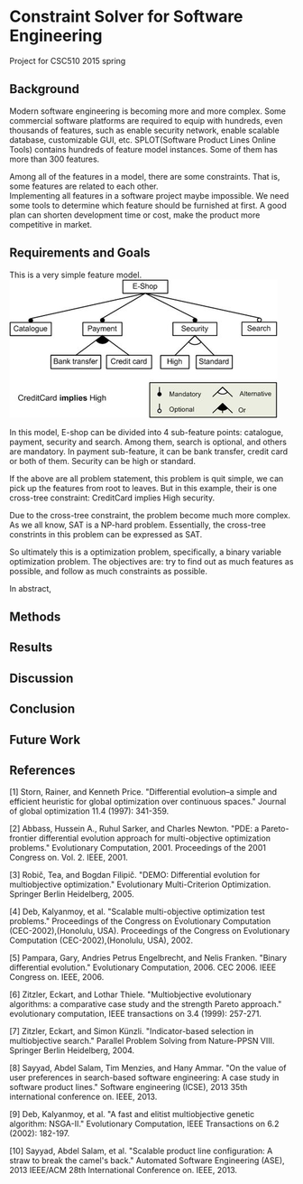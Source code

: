 ﻿# Constraint Solver for Software Engineering
Project for CSC510 2015 spring

## Background
Modern software engineering is becoming more and more complex. Some commercial software platforms are required to equip with hundreds, even thousands of features, such as enable security network, enable scalable database, customizable GUI, etc. SPLOT(Software Product Lines Online Tools) contains hundreds of feature model instances. Some of them has more than 300 features.  

Among all of the features in a model, there are some constraints. That is, some features are related to each other.  
Implementing all features in a software project maybe impossible. We need some tools to determine which feature should be furnished at first. A good plan can shorten development time or cost, make the product more competitive in market.

## Requirements and Goals
This is a very simple feature model.
![feature1](./img/eshopmodel.jpg)

In this model, E-shop can be divided into 4 sub-feature points: catalogue, payment, security and search. Among them, search is optional, and others are mandatory. In payment sub-feature, it can be bank transfer, credit card or both of them. Security can be high or standard.  

If the above are all problem statement, this problem is quit simple, we can pick up the features from root to leaves. But in this example, their is one cross-tree constraint: CreditCard implies High security.  

Due to the cross-tree constraint, the problem become much more complex. As we all know, SAT is a NP-hard problem. Essentially, the cross-tree constrints in this problem can be expressed as SAT.

So ultimately this is a optimization problem, specifically, a binary variable optimization problem. The objectives are: try to find out as much features as possible, and follow as much constraints as possible.

In abstract, 

## Methods

## Results

## Discussion

## Conclusion

## Future Work

## References
[1] Storn, Rainer, and Kenneth Price. "Differential evolution–a simple and efficient heuristic for global optimization over continuous spaces." Journal of global optimization 11.4 (1997): 341-359. 

[2] Abbass, Hussein A., Ruhul Sarker, and Charles Newton. "PDE: a Pareto-frontier differential evolution approach for multi-objective optimization problems." Evolutionary Computation, 2001. Proceedings of the 2001 Congress on. Vol. 2. IEEE, 2001.  

[3] Robič, Tea, and Bogdan Filipič. "DEMO: Differential evolution for multiobjective optimization." Evolutionary Multi-Criterion Optimization. Springer Berlin Heidelberg, 2005.

[4] Deb, Kalyanmoy, et al. "Scalable multi-objective optimization test problems." Proceedings of the Congress on Evolutionary Computation (CEC-2002),(Honolulu, USA). Proceedings of the Congress on Evolutionary Computation (CEC-2002),(Honolulu, USA), 2002. 

[5] Pampara, Gary, Andries Petrus Engelbrecht, and Nelis Franken. "Binary differential evolution." Evolutionary Computation, 2006. CEC 2006. IEEE Congress on. IEEE, 2006.  

[6] Zitzler, Eckart, and Lothar Thiele. "Multiobjective evolutionary algorithms: a comparative case study and the strength Pareto approach." evolutionary computation, IEEE transactions on 3.4 (1999): 257-271.  

[7] Zitzler, Eckart, and Simon Künzli. "Indicator-based selection in multiobjective search." Parallel Problem Solving from Nature-PPSN VIII. Springer Berlin Heidelberg, 2004.  

[8] Sayyad, Abdel Salam, Tim Menzies, and Hany Ammar. "On the value of user preferences in search-based software engineering: A case study in software product lines." Software engineering (ICSE), 2013 35th international conference on. IEEE, 2013.  

[9] Deb, Kalyanmoy, et al. "A fast and elitist multiobjective genetic algorithm: NSGA-II." Evolutionary Computation, IEEE Transactions on 6.2 (2002): 182-197.  

[10] Sayyad, Abdel Salam, et al. "Scalable product line configuration: A straw to break the camel's back." Automated Software Engineering (ASE), 2013 IEEE/ACM 28th International Conference on. IEEE, 2013.
